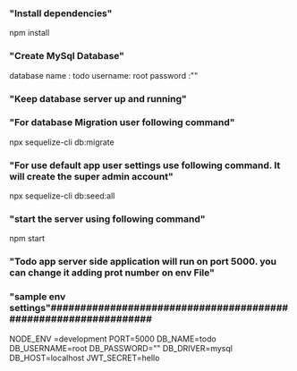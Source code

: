 ### "Install dependencies"

npm install

### "Create MySql Database"

database name : todo
username: root
password :""

### "Keep database server up and running"

### "For database Migration user following command"

npx sequelize-cli db:migrate

### "For use default app user settings use following command. It will create the super admin account"

npx sequelize-cli db:seed:all

### "start the server using following command"

npm start

### "Todo app server side application will run on port 5000. you can change it adding prot number on env File"

### "sample env settings"################################################################

NODE_ENV =development
PORT=5000
DB_NAME=todo
DB_USERNAME=root
DB_PASSWORD=""
DB_DRIVER=mysql
DB_HOST=localhost
JWT_SECRET=hello
